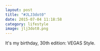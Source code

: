 ```yaml
---
layout: post
title: "#JLJ3dot0"
date: 2015-07-04 11:18:58
category: lifestyle
image: jlj3dot0.png
---
```

It's my birthday, 30th edition: VEGAS Style.